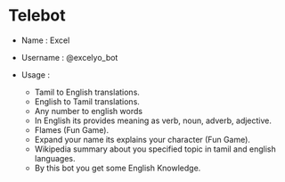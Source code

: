 # Telebot



+ Name : Excel
+ Username : @excelyo_bot

 + Usage :  
      + Tamil to English translations.
      + English to Tamil translations.
      + Any number to english words
      + In English its provides meaning as verb, noun, adverb, adjective.
      + Flames (Fun Game).
      + Expand your name its explains your character (Fun Game).
      + Wikipedia summary about you specified topic in tamil and english languages.
      + By this bot you get some English Knowledge.